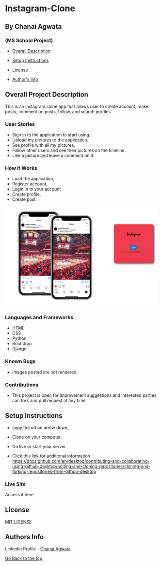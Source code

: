 # Instagram-Clone
## By Chanai Agwata
### (MS School Project)

* [Overall Description](https://github.com/chanaiagwata/Instagram-Clone#overall-project-description)

* [Setup Instructions](https://github.com/chanaiagwata/Instagram-Clone#setup-instructions)

* [License](https://github.com/chanaiagwata/Instagram-Clone#license)

* [Author's Info](https://github.com/chanaiagwata/Instagram-Clone#authors-info)

## Overall Project Description
<p>This is an instagram clone app that allows user to create account, make posts, comment on posts, follow, and search profiles</p>

### User Stories
* Sign in to the application to start using.
* Upload my pictures to the application.
* See profile with all my pictures.
* Follow other users and see their pictures on the timeline.
* Like a picture and leave a comment on it.

### How it Works
* Load the application,
* Register account,
* Login in to your account
* Create profile,
* Create post.

![screenshot](https://raw.githubusercontent.com/chanaiagwata/Instagram-Clone/master/media/igclone.png)
### Languages and Frameworks
* HTML
* CSS
* Python
* Bootstrap
* Django
### Known Bugs
* Images posted are not rendered.
### Contributions
* This project is open for improvement suggestions and interested parties can fork and pull request at any time.

## Setup Instructions
* copy the url on arrow down,
* Clone on your computer,
* Go live or start your server.

* Click this link for additional information https://docs.github.com/en/desktop/contributing-and-collaborating-using-github-desktop/adding-and-cloning-repositories/cloning-and-forking-repositories-from-github-desktop

### Live Site
Access it here  


## License
[MIT LICENSE](LICENSE)


## Authors Info

Linkedin Profile - [Chanai Agwata](https://www.linkedin.com/in/chanai-agwata-90a345146/)

[Go Back to the top](#portfolio)
